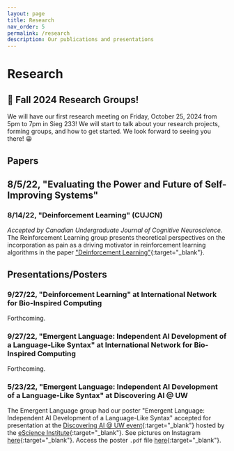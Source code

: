 ```yaml
---
layout: page
title: Research
nav_order: 5
permalink: /research
description: Our publications and presentations
---
```


# Research

## 🔬 Fall 2024 Research Groups!
We will have our first research meeting on Friday, October 25, 2024 from 5pm to 7pm in Sieg 233! We will start to talk about your research projects, forming groups, and how to get started. We look forward to seeing you there! 😀

## Papers

## 8/5/22, "Evaluating the Power and Future of Self-Improving Systems"

### 8/14/22, "Deinforcement Learning" (CUJCN)
*Accepted by Canadian Undergraduate Journal of Cognitive Neuroscience.* The Reinforcement Learning group presents theoretical perspectives on the incorporation as pain as a driving motivator in reinforcement learning algorithms in the paper ["Deinforcement Learning"](https://interactive-intelligence.github.io/files/Deinforcement_Learning_V2.pdf){:target="_blank"}.

## Presentations/Posters

### 9/27/22, "Deinforcement Learning" at International Network for Bio-Inspired Computing
Forthcoming.

### 9/27/22, "Emergent Language: Independent AI Development of a Language-Like Syntax" at International Network for Bio-Inspired Computing
Forthcoming.

### 5/23/22, "Emergent Language: Independent AI Development of a Language-Like Syntax" at Discovering AI @ UW
The Emergent Language group had our poster "Emergent Language: Independent AI Development of a Language-Like Syntax" accepted for presentation at the [Discovering AI @ UW event](https://escience.washington.edu/events/discovering-aiuw/){:target="_blank"} hosted by the [eScience Institute](https://escience.washington.edu/){:target="_blank"}. See pictures on Instagram [here](https://www.instagram.com/p/Cd7OtAQr9IE/){:target="_blank"}. Access the poster `.pdf` file [here](https://interactive-intelligence.github.io/files/Final_Emergent_Language_Poster.pdf){:target="_blank"}.
